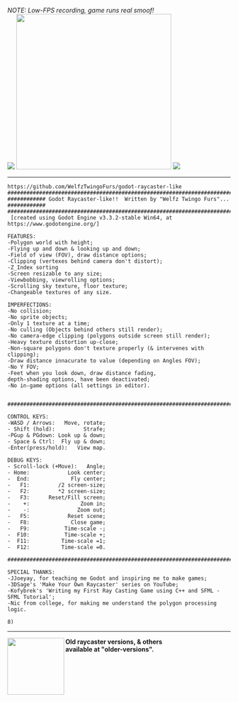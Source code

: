 <i>NOTE: Low-FPS recording, game runs real smoof!</i><br>
<img src="https://raw.githubusercontent.com/WelfzTwingoFurs/godot-raycaster/main/icon.png">
<img src="https://media3.giphy.com/media/IByynGXEVS4IB823tI/giphy.gif" height=350px>
<img src="https://raw.githubusercontent.com/WelfzTwingoFurs/godot-raycaster/main/icon.png">
<hr>


```text
https://github.com/WelfzTwingoFurs/godot-raycaster-like
###################################################################################
############ Godot Raycaster-like!!  Written by "Welfz Twingo Furs"... ############
###################################################################################
 [created using Godot Engine v3.3.2-stable Win64, at https://www.godotengine.org/]

FEATURES:
-Polygon world with height;
-Flying up and down & looking up and down;
-Field of view (FOV), draw distance options;
-Clipping (vertexes behind camera don't distort);
-Z_Index sorting
-Screen resizable to any size;
-Viewbobbing, viewrolling options;
-Scrolling sky texture, floor texture;
-Changeable textures of any size.

IMPERFECTIONS:
-No collision;
-No sprite objects;
-Only 1 texture at a time;
-No culling (Objects behind others still render);
-No camera-edge clipping (polygons outside screen still render);
-Heavy texture distortion up-close;
-Non-square polygons don't texture properly (& intervenes with clipping);
-Draw distance innacurate to value (depending on Angles FOV);
-No Y FOV;
-Feet when you look down, draw distance fading,
depth-shading options, have been deactivated;
-No in-game options (all settings in editor).


###################################################################################

CONTROL KEYS:
-WASD / Arrows:   Move, rotate;
- Shift (hold):         Strafe;
-PGup & PGdown: Look up & down;
- Space & Ctrl:  Fly up & down;
-Enter(press/hold):   View map.

DEBUG KEYS:
- Scroll-lock (+Move):   Angle;
- Home:            Look center;
-  End:             Fly center;
-   F1:         /2 screen-size;
-   F2:         *2 screen-size;
-   F3:      Reset/Fill screen;
-    +:                Zoom in;
-    -:               Zoom out;
-   F5:            Reset scene;
-   F8:             Close game;
-   F9:           Time-scale -;
-  F10:           Time-scale +;
-  F11:          Time-scale =1;
-  F12:          Time-scale =0.

###################################################################################

SPECIAL THANKS:
-JJoeyay, for teaching me Godot and inspiring me to make games;
-3DSage's 'Make Your Own Raycaster' series on YouTube;
-Kofybrek's 'Writing my First Ray Casting Game using C++ and SFML - SFML Tutorial';
-Nic from college, for making me understand the polygon processing logic.

8)
```
<hr>
<img src="https://media4.giphy.com/media/sOnrCzHT3ndi16DamA/giphy.gif" height=128px align="left">

<b >Old raycaster versions, & others
<br>available at "older-versions".

